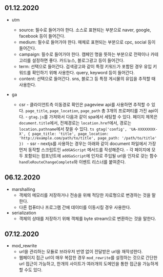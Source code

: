 ## 01.12.2020

- utm
	- source: 필수로 들어가야 한다. 소스로 표현되는 부분으로 naver, google, facebook 등이 들어간다.
	- medium: 필수로 들어가야 한다. 매체로 표현되는 부분으로 cpc, social 등이 들어간다.
	- campaign: 필수로 들어가야 한다. 캠페인 명을 뜻하는 부분으로 전략이나 카테고리를 설정하면 좋다. 카드뉴스, 블로그광고 등이 들어간다.
	- term: 선택으로 들어간다. 검색광고와 같이 특정 키워드가 포함된 경우 유입 키워드를 확인하기 위해 사용한다. query, keyword 등이 들어간다.
	- content: 선택으로 들어간다. sns, 블로그 등 특정 게시물의 유입을 추적할 때 사용한다. 

- ga
  - csr
		- 클라이언트측 이동경로 확인은 pageview api를 사용하면 추적할 수 있다. `page_title`, `page_location`, `page_path`	총 3개의 프로퍼티를 가진 api이다.
		- `gtag.js`를 가져와서 다음과 같이 spa에서 세팅할 수 있다. 페이지 제목은 `document.title`에서, 전체경로는 `location.href`에서, 경로는 `location.pathname`에서 찾을 수 있다.
			```ts
			gtag('config', 'UA-XXXXXXXX-X', {
				page_title: 'title',
				page_location: 'http://example.com/path/to/title',
				page_path: '/path/to/title'
			})
			```
		- ssr
			- nextjs를 사용하는 경우는 아래와 같이 document 파일에서 가장 먼저 동작할 스크립트인 `addGAScript` 메서드를 작성해준다.
			- 각 페이지에 모두 포함되는 컴포넌트에 `addGaScript`에 인자로 주입될 url을 인자로 갖는 함수 `handleRouteChangeComplete`와 이벤트 리스너를 붙여준다.

## 06.12.2020

- marshalling
  - 객체의 메모리를 저장하거나 전송을 위해 적당한 자료형으로 변경하는 것을 말한다.
  - 다른 컴퓨터나 프로그램 간에 데이터를 이동시킬 경우 사용한다.
- serialization
  - 객체의 상태를 저장하기 위해 객체를 byte stream으로 변환하는 것을 말한다.

## 07.12.2020

- mod_rewrite
	- url을 관리하는 모듈로 브라우저 반영 없이 전달받은 url을 재작성한다.
	- 웹페이지 접근 url이 매우 복잡한 경우 `mod_rewrite`를 설정하는 것으로 간단한 url 접근이 가능하고, 한개의 사이트가 여러개의 도메인을 통한 접근을 가능하게 할 수도 있다.
